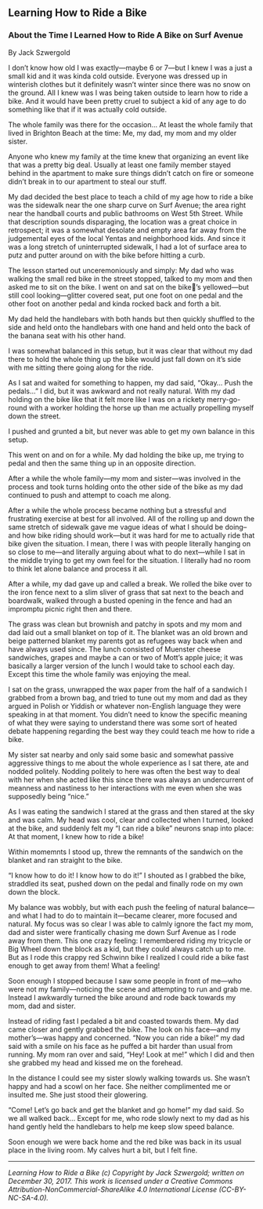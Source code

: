## Learning How to Ride a Bike
### About the Time I Learned How to Ride A Bike on Surf Avenue

By Jack Szwergold

I don’t know how old I was exactly—maybe 6 or 7—but I knew I was a just a small kid and it was kinda cold outside. Everyone was dressed up in winterish clothes but it definitely wasn’t winter since there was no snow on the ground. All I knew was I was being taken outside to learn how to ride a bike. And it would have been pretty cruel to subject a kid of any age to do something like that if it was actually cold outside.

The whole family was there for the occasion… At least the whole family that lived in Brighton Beach at the time: Me, my dad, my mom and my older sister.

Anyone who knew my family at the time knew that organizing an event like that was a pretty big deal. Usually at least one family member stayed behind in the apartment to make sure things didn’t catch on fire or someone didn’t break in to our apartment to steal our stuff.

My dad decided the best place to teach a child of my age how to ride a bike was the sidewalk near the one sharp curve on Surf Avenue; the area right near the handball courts and public bathrooms on West 5th Street. While that description sounds disparaging, the location was a great choice in retrospect; it was a somewhat desolate and empty area far away from the judgemental eyes of the local Yentas and neighborhood kids. And since it was a long stretch of uninterrupted sidewalk, I had a lot of surface area to putz and putter around on with the bike before hitting a curb.

The lesson started out unceremoniously and simply: My dad who was walking the small red bike in the street stopped, talked to my mom and then asked me to sit on the bike. I went on and sat on the bike’s yellowed—but still cool looking—glitter covered seat, put one foot on one pedal and the other foot on another pedal and kinda rocked back and forth a bit.

My dad held the handlebars with both hands but then quickly shuffled to the side and held onto the handlebars with one hand and held onto the back of the banana seat with his other hand.

I was somewhat balanced in this setup, but it was clear that without my dad there to hold the whole thing up the bike would just fall down on it’s side with me sitting there going along for the ride.

As I sat and waited for something to happen, my dad said, “Okay… Push the pedals…” I did, but it was awkward and not really natural. With my dad holding on the bike like that it felt more like I was on a rickety merry-go-round with a worker holding the horse up than me actually propelling myself down the street.

I pushed and grunted a bit, but never was able to get my own balance in this setup.

This went on and on for a while. My dad holding the bike up, me trying to pedal and then the same thing up in an opposite direction.

After a while the whole family—my mom and sister—was involved in the process and took turns holding onto the other side of the bike as my dad continued to push and attempt to coach me along.

After a while the whole process became nothing but a stressful and frustrating exercise at best for all involved. All of the rolling up and down the same stretch of sidewalk gave me vague ideas of what I should be doing–and how bike riding should work—but it was hard for me to actually ride that bike given the situation. I mean, there I was with people literally hanging on so close to me—and literally arguing about what to do next—while I sat in the middle trying to get my own feel for the situation. I literally had no room to think let alone balance and process it all.

After a while, my dad gave up and called a break. We rolled the bike over to the iron fence next to a slim sliver of grass that sat next to the beach and boardwalk, walked through a busted opening in the fence and had an impromptu picnic right then and there.

The grass was clean but brownish and patchy in spots and my mom and dad laid out a small blanket on top of it. The blanket was an old brown and beige patterned blanket my parents got as refugees way back when and have always used since. The lunch consisted of Muenster cheese sandwiches, grapes and maybe a can or two of Mott’s apple juice; it was basically a larger version of the lunch I would take to school each day. Except this time the whole family was enjoying the meal.

I sat on the grass, unwrapped the wax paper from the half of a sandwich I grabbed from a brown bag, and tried to tune out my mom and dad as they argued in Polish or Yiddish or whatever non-English language they were speaking in at that moment. You didn’t need to know the specific meaning of what they were saying to understand there was some sort of heated debate happening regarding the best way they could teach me how to ride a bike.

My sister sat nearby and only said some basic and somewhat passive aggressive things to me about the whole experience as I sat there, ate and nodded politely. Nodding politely to here was often the best way to deal with her when she acted like this since there was always an undercurrent of meanness and nastiness to her interactions with me even when she was supposedly being “nice.”

As I was eating the sandwich I stared at the grass and then stared at the sky and was calm. My head was cool, clear and collected when I turned, looked at the bike, and suddenly felt my “I can ride a bike” neurons snap into place: At that moment, I knew how to ride a bike!

Within momemnts I stood up, threw the remnants of the sandwich on the blanket and ran straight to the bike.

“I know how to do it! I know how to do it!” I shouted as I grabbed the bike, straddled its seat, pushed down on the pedal and finally rode on my own down the block.

My balance was wobbly, but with each push the feeling of natural balance—and what I had to do to maintain it—became clearer, more focused and natural. My focus was so clear I was able to calmly ignore the fact my mom, dad and sister were frantically chasing me down Surf Avenue as I rode away from them. This one crazy feeling: I remembered riding my tricycle or Big Wheel down the block as a kid, but they could always catch up to me. But as I rode this crappy red Schwinn bike I realized I could ride a bike fast enough to get away from them! What a feeling!

Soon enough I stopped because I saw some people in front of me—who were not my family—noticing the scene and attempting to run and grab me. Instead I awkwardly turned the bike around and rode back towards my mom, dad and sister.

Instead of riding fast I pedaled a bit and coasted towards them. My dad came closer and gently grabbed the bike. The look on his face—and my mother’s—was happy and concerned. “Now you can ride a bike!” my dad said with a smile on his face as he puffed a bit harder than usual from running. My mom ran over and said, “Hey! Look at me!” which I did and then she grabbed my head and kissed me on the forehead.

In the distance I could see my sister slowly walking towards us. She wasn’t happy and had a scowl on her face. She neither complimented me or insulted me. She just stood their glowering.

“Come! Let’s go back and get the blanket and go home!” my dad said. So we all walked back… Except for me, who rode slowly next to my dad as his hand gently held the handlebars to help me keep slow speed balance.

Soon enough we were back home and the red bike was back in its usual place in the living room. My calves hurt a bit, but I felt fine.

***

*Learning How to Ride a Bike (c) Copyright by Jack Szwergold; written on December 30, 2017. This work is licensed under a Creative Commons Attribution-NonCommercial-ShareAlike 4.0 International License (CC-BY-NC-SA-4.0).*

